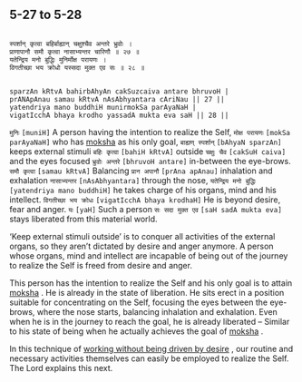 ## 5-27 to 5-28


```shloka-sa

स्पर्शान् कृत्वा बहिर्बाह्यान् चक्षुश्चैव अन्तरे भ्रुवोः ।
प्राणापानौ समौ कृत्वा नासाभ्यन्तर चारिणौ ॥ २७ ॥
यतेन्द्रिय मनो बुद्धिः मुनिर्मोक्ष परायणः ।
विगतीच्छा भय क्रोधो यस्सदा मुक्त एव सः ॥ २८ ॥

```
```shloka-sa-hk

sparzAn kRtvA bahirbAhyAn cakSuzcaiva antare bhruvoH |
prANApAnau samau kRtvA nAsAbhyantara cAriNau || 27 ||
yatendriya mano buddhiH munirmokSa parAyaNaH |
vigatIcchA bhaya krodho yassadA mukta eva saH || 28 ||

```
`मुनिः` `[muniH]` A person having the intention to realize the Self, `मोक्ष परायणः` `[mokSa parAyaNaH]` who has 
[moksha](Moksha)
 as his only goal, `बाह्यण् स्पर्शान्` `[bAhyaN sparzAn]` keeps external stimuli `बहिः कृत्वा` `[bahiH kRtvA]` outside `चक्षुः चैव` `[cakSuH caiva]` and the eyes focused `भ्रुवोः अन्तरे` `[bhruvoH antare]` in-between the eye-brows. `समौ कृत्वा` `[samau kRtvA]` Balancing `प्रान अपानौ` `[prAna apAnau]` inhalation and exhalation `नासाभ्यन्तर` `[nAsAbhyantara]` through the nose, `यतेन्द्रिय मनो बुद्धिः` `[yatendriya mano buddhiH]` he takes charge of his organs, mind and his intellect. `विगतीच्छा भय क्रोधः` `[vigatIcchA bhaya krodhaH]` He is beyond desire, fear and anger. `यः` `[yaH]` Such a person `सः सदा मुक्त एव` `[saH sadA mukta eva]` stays liberated from this material world.

‘Keep external stimuli outside’ is to conquer all activities of the external organs, so they aren’t dictated by desire and anger anymore. A person whose organs, mind and intellect are incapable of being out of the journey to realize the Self is freed from desire and anger.

This person has the intention to realize the Self and his only goal is to attain 
[moksha](Moksha)
. He is already in the state of liberation. He sits erect in a position suitable for concentrating on the Self, focusing the eyes between the eye-brows, where the nose starts, balancing inhalation and exhalation. Even when he is in the journey to reach the goal, he is already liberated – Similar to his state of being when he actually achieves the goal of 
[moksha](Moksha)
.

In this technique of 
[working without being driven by desire](karmayOga_a_defn)
, our routine and necessary activities themselves can easily be employed to realize the Self. The Lord explains this next.


